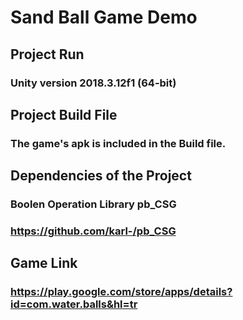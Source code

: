 # Sand Ball Game Demo
## Project Run
###  Unity version 2018.3.12f1 (64-bit)
## Project Build File
### The game's apk is included in the Build file.
## Dependencies of the Project
### Boolen Operation Library pb_CSG
### https://github.com/karl-/pb_CSG
## Game Link
### https://play.google.com/store/apps/details?id=com.water.balls&hl=tr


